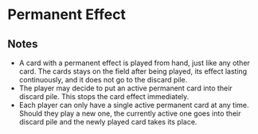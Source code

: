 # Permanent Effect

## Notes

- A card with a permanent effect is played from hand, just like any other card. The cards stays on the field after being played, its effect lasting continuously, and it does not go to the discard pile.
- The player may decide to put an active permanent card into their discard pile. This stops the card effect immediately.
- Each player can only have a single active permanent card at any time. Should they play a new one, the currently active one goes into their discard pile and the newly played card takes its place.